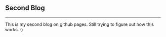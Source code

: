## Second Blog
---
This is my second blog on github pages. Still trying to figure out how this works. :)
